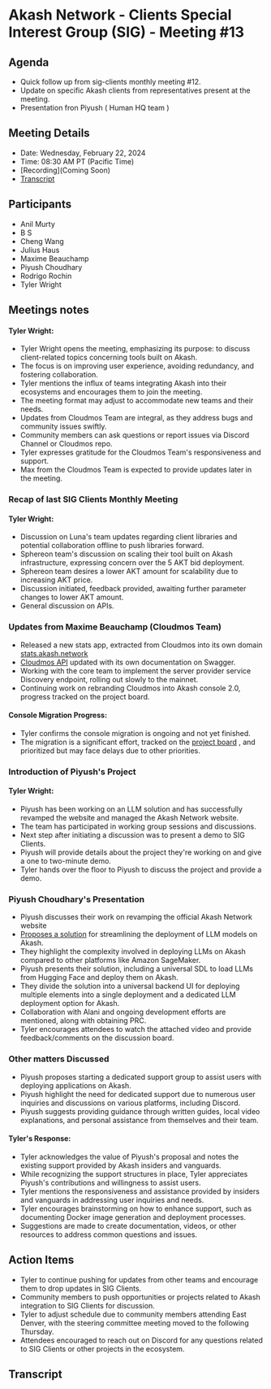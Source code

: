 # Akash Network - Clients Special Interest Group (SIG) - Meeting #13

## Agenda
- Quick follow up from sig-clients monthly meeting #12.
- Update on specific Akash clients from representatives present at the meeting.
- Presentation fron Piyush ( Human HQ team )

## Meeting Details

- Date: Wednesday, February 22, 2024
- Time: 08:30 AM PT (Pacific Time)
- [Recording](Coming Soon)
- [Transcript](#transcript)

## Participants
- Anil Murty
- B S
- Cheng Wang
- Julius Haus
- Maxime Beauchamp
- Piyush Choudhary
- Rodrigo Rochin
- Tyler Wright

## Meetings notes
#### Tyler Wright:
- Tyler Wright opens the meeting, emphasizing its purpose: to discuss client-related topics concerning tools built on Akash.
- The focus is on improving user experience, avoiding redundancy, and fostering collaboration.
- Tyler mentions the influx of teams integrating Akash into their ecosystems and encourages them to join the meeting.
- The meeting format may adjust to accommodate new teams and their needs.
- Updates from Cloudmos Team are integral, as they address bugs and community issues swiftly.
- Community members can ask questions or report issues via Discord Channel or Cloudmos repo.
- Tyler expresses gratitude for the Cloudmos Team's responsiveness and support.
- Max from the Cloudmos Team is expected to provide updates later in the meeting.
### Recap of last SIG Clients Monthly Meeting
#### Tyler Wright:
- Discussion on Luna's team updates regarding client libraries and potential collaboration offline to push libraries forward.
- Sphereon team's discussion on scaling their tool built on Akash infrastructure, expressing concern over the 5 AKT bid deployment.
- Sphereon team desires a lower AKT amount for scalability due to increasing AKT price.
- Discussion initiated, feedback provided, awaiting further parameter changes to lower AKT amount.
- General discussion on APIs.
### Updates from Maxime Beauchamp (Cloudmos Team)
- Released a new stats app, extracted from Cloudmos into its own domain [stats.akash.network](https://stats.akash.network/)
- [Cloudmos API](https://api.cloudmos.io/v1/swagger) updated with its own documentation on Swagger.
- Working with the core team to implement the server provider service Discovery endpoint, rolling out slowly to the mainnet.
- Continuing work on rebranding Cloudmos into Akash console 2.0, progress tracked on the project board.
#### Console Migration Progress:
- Tyler confirms the console migration is ongoing and not yet finished.
- The migration is a significant effort, tracked on the [project board](https://github.com/orgs/akash-network/projects/5/views/1) , and prioritized but may face delays due to other priorities.
### Introduction of Piyush's Project
#### Tyler Wright:
- Piyush has been working on an LLM solution and has successfully revamped the website and managed the Akash Network website.
- The team has participated in working group sessions and discussions.
- Next step after initiating a discussion was to present a demo to SIG Clients.
- Piyush will provide details about the project they're working on and give a one to two-minute demo.
- Tyler hands over the floor to Piyush to discuss the project and provide a demo.
### Piyush Choudhary's Presentation
- Piyush discusses their work on revamping the official Akash Network website 
- [Proposes a solution](https://github.com/orgs/akash-network/discussions/487) for streamlining the deployment of LLM models on Akash.
- They highlight the complexity involved in deploying LLMs on Akash compared to other platforms like Amazon SageMaker.
- Piyush presents their solution, including a universal SDL to load LLMs from Hugging Face and deploy them on Akash.
- They divide the solution into a universal backend UI for deploying multiple elements into a single deployment and a dedicated LLM deployment option for Akash.
- Collaboration with Alani and ongoing development efforts are mentioned, along with obtaining PRC.
- Tyler encourages attendees to watch the attached video and provide feedback/comments on the discussion board.

### Other matters Discussed
- Piyush proposes starting a dedicated support group to assist users with deploying applications on Akash.
- Piyush highlight the need for dedicated support due to numerous user inquiries and discussions on various platforms, including Discord.
- Piyush suggests providing guidance through written guides, local video explanations, and personal assistance from themselves and their team.
#### Tyler's Response:
- Tyler acknowledges the value of Piyush's proposal and notes the existing support provided by Akash insiders and vanguards.
- While recognizing the support structures in place, Tyler appreciates Piyush's contributions and willingness to assist users.
- Tyler mentions the responsiveness and assistance provided by insiders and vanguards in addressing user inquiries and needs.
- Tyler encourages brainstorming on how to enhance support, such as documenting Docker image generation and deployment processes.
- Suggestions are made to create documentation, videos, or other resources to address common questions and issues.

## Action Items
- Tyler to continue pushing for updates from other teams and encourage them to drop updates in SIG Clients.
- Community members to push opportunities or projects related to Akash integration to SIG Clients for discussion.
- Tyler to adjust schedule due to community members attending East Denver, with the steering committee meeting moved to the following Thursday.
- Attendees encouraged to reach out on Discord for any questions related to SIG Clients or other projects in the ecosystem.

## Transcript
